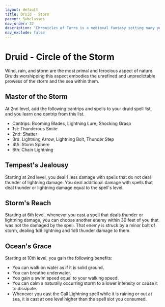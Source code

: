 ```yaml
---
layout: default
title: Druid - Storm
parent: Subclasses
nav_order: 32
description: "Chronicles of Terre is a medieval fantasy setting many years in the writing."
nav_exclude: false
---
```


# Druid - Circle of the Storm

Wind, rain, and storm are the most primal and ferocious aspect of nature. Druids worshipping this aspect embodies the unrefined and unpredictable prowess of the storm and the sea within them.

## Master of the Storm

At 2nd level, add the following cantrips and spells to your druid spell list, and you learn one cantrip from this list.
- Cantrips: Booming Blades, Lightning Lure, Shocking Grasp
- 1st: Thunderous Smite
- 2nd: Shatter
- 3rd: Lightning Arrow, Lightning Bolt, Thunder Step
- 4th: Storm Sphere
- 6th: Chain Lightning

## Tempest's Jealousy

Starting at 2nd level, you deal 1 less damage with spells that do not deal thunder of lightning damage. You deal additional damage with spells that deal thunder or lightning damage equal to the spell's level.

## Storm's Reach

Starting at 6th level, whenever you cast a spell that deals thunder or lightning damage, you can choose another enemy within 30 feet of you that was not the damaged by the spell. That enemy is struck by a minor bolt of storm, dealing 1d6 lightning and 1d6 thunder damage to them. 

## Ocean's Grace

Starting at 10th level, you gain the following benefits:
- You can walk on water as if it is solid ground.
- You can breathe underwater.
- You gain a swim speed equal to your walking speed.
- You can calm a naturally occurring storm to a lower intensity or cause it to dissipate.
- Whenever you cast the Call Lightning spell while it is raining or out at sea, it is cast at one level higher than the spell slot you consumed.